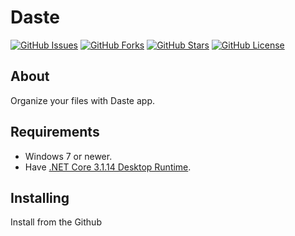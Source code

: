 # Daste
[![GitHub Issues](https://img.shields.io/github/issues/xmha97/Daste?style=flat-square)](https://github.com/xmha97/Daste/issues)
[![GitHub Forks](https://img.shields.io/github/forks/xmha97/Daste?style=flat-square)](https://github.com/xmha97/Daste/network)
[![GitHub Stars](https://img.shields.io/github/stars/xmha97/Daste?style=flat-square)](https://github.com/xmha97/Daste/stargazers)
[![GitHub License](https://img.shields.io/github/license/xmha97/Daste?style=flat-square)](https://github.com/xmha97/Daste/blob/master/LICENSE)

## About
Organize your files with Daste app.

## Requirements
- Windows 7 or newer.
- Have [.NET Core 3.1.14 Desktop Runtime](https://dotnet.microsoft.com/download/dotnet/thank-you/runtime-desktop-3.1.14-windows-x64-installer).

## Installing
Install from the Github
